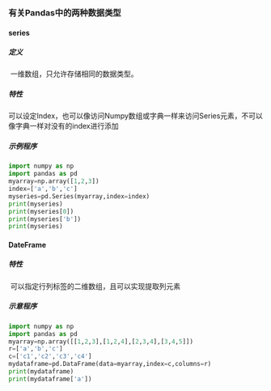 ### **有关Pandas中的两种数据类型**

#### **series**

##### 定义

​	一维数组，只允许存储相同的数据类型。

##### **特性**

​	可以设定Index，也可以像访问Numpy数组或字典一样来访问Series元素，不可以像字典一样对没有的index进行添加

##### 示例程序

```python
import numpy as np
import pandas as pd
myarray=np.array([1,2,3])
index=['a','b','c']
myseries=pd.Series(myarray,index=index)
print(myseries)
print(myseries[0])
print(myseries['b'])
print(myseries)
```

#### DateFrame

##### 特性

​	可以指定行列标签的二维数组，且可以实现提取列元素

##### 示意程序

```python
import numpy as np
import pandas as pd
myarray=np.array([[1,2,3],[1,2,4],[2,3,4],[3,4,5]])
r=['a','b','c']
c=['c1','c2','c3','c4']
mydataframe=pd.DataFrame(data=myarray,index=c,columns=r)
print(mydataframe)
print(mydataframe['a'])
```

